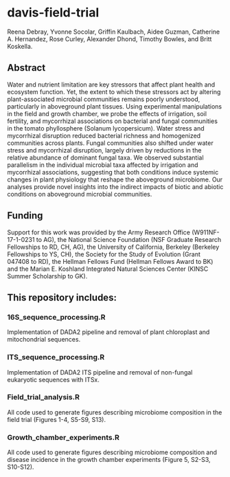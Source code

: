 # davis-field-trial

Reena Debray, Yvonne Socolar, Griffin Kaulbach, Aidee Guzman, Catherine A. Hernandez, Rose Curley, Alexander Dhond, Timothy Bowles, and Britt Koskella.

## Abstract
Water and nutrient limitation are key stressors that affect plant health and ecosystem function. Yet, the extent to which these stressors act by altering plant-associated microbial communities remains poorly understood, particularly in aboveground plant tissues. Using experimental manipulations in the field and growth chamber, we probe the effects of irrigation, soil fertility, and mycorrhizal associations on bacterial and fungal communities in the tomato phyllosphere (Solanum lycopersicum). Water stress and mycorrhizal disruption reduced bacterial richness and homogenized communities across plants. Fungal communities also shifted under water stress and mycorrhizal disruption, largely driven by reductions in the relative abundance of dominant fungal taxa. We observed substantial parallelism in the individual microbial taxa affected by irrigation and mycorrhizal associations, suggesting that both conditions induce systemic changes in plant physiology that reshape the aboveground microbiome. Our analyses provide novel insights into the indirect impacts of biotic and abiotic conditions on aboveground microbial communities.

## Funding
Support for this work was provided by the Army Research Office (W911NF-17-1-0231 to AG), the National Science Foundation (NSF Graduate Research Fellowships to RD, CH, AG), the University of California, Berkeley (Berkeley Fellowships to YS, CH), the Society for the Study of Evolution (Grant 047408 to RD), the Hellman Fellows Fund (Hellman Fellows Award to BK) and the Marian E. Koshland Integrated Natural Sciences Center (KINSC Summer Scholarship to GK).

## This repository includes:
### 16S_sequence_processing.R
Implementation of DADA2 pipeline and removal of plant chloroplast and mitochondrial sequences.
### ITS_sequence_processing.R
Implementation of DADA2 ITS pipeline and removal of non-fungal eukaryotic sequences with ITSx.
### Field_trial_analysis.R
All code used to generate figures describing microbiome composition in the field trial (Figures 1-4, S5-S9, S13).
### Growth_chamber_experiments.R
All code used to generate figures describing microbiome composition and disease incidence in the growth chamber experiments (Figure 5, S2-S3, S10-S12).
